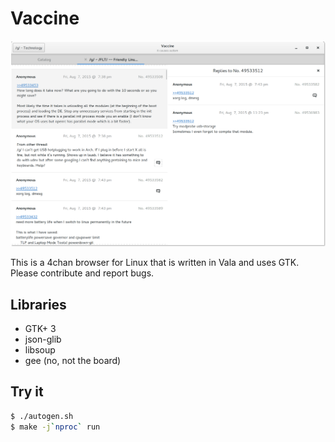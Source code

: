 Vaccine
=======

![hero](res/hero.png)

This is a 4chan browser for Linux that is written in Vala and uses GTK.
Please contribute and report bugs.

Libraries
---

* GTK+ 3
* json-glib
* libsoup
* gee (no, not the board)

Try it
---
```Bash
$ ./autogen.sh
$ make -j`nproc` run
```
